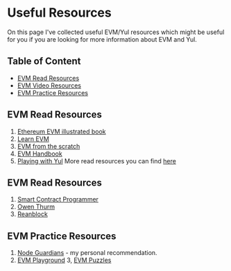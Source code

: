 # Useful Resources
On this page I've collected useful EVM/Yul resources which might be useful for you if you are looking for more information about EVM and Yul.

## Table of Content
* [EVM Read Resources](#evm-read-resources)
* [EVM Video Resources](#evm-video-resources)
* [EVM Practice Resources](#evm-practice-resources)

## EVM Read Resources
1. [Ethereum EVM illustrated book](https://takenobu-hs.github.io/downloads/ethereum_evm_illustrated.pdf)
2. [Learn EVM](https://learnevm.com/chapters/intro/overview)
3. [EVM from the scratch](https://evm-from-scratch.xyz/content/01_intro)
4. [EVM Handbook](https://noxx3xxon.notion.site/The-EVM-Handbook-bb38e175cc404111a391907c4975426d)
5. [Playing with Yul](https://medium.com/angle-protocol/playing-with-yul-cd4785e456d8)
More read resources you can find [here](https://www.devpill.me/docs/smart-contract-development/evm-deep-dive/)

## EVM Read Resources
1. [Smart Contract Programmer](https://www.youtube.com/watch?v=vTeav5Rinco&list=PLO5VPQH6OWdVKZKJtTGTB10dDXyMVvPR5)
2. [Owen Thurm](https://www.youtube.com/@0xOwenThurm)
3. [Reanblock](https://www.youtube.com/watch?v=JQ-uSq-HhSU&list=PLkqz4ywkYlzc8ofRCO7MHV6NXOVgPyrJq)

## EVM Practice Resources
1. [Node Guardians](https://nodeguardians.io/) - my personal recommendation.
2. [EVM Playground](https://www.evm.codes/playground)
3, [EVM Puzzles](https://github.com/fvictorio/evm-puzzles)